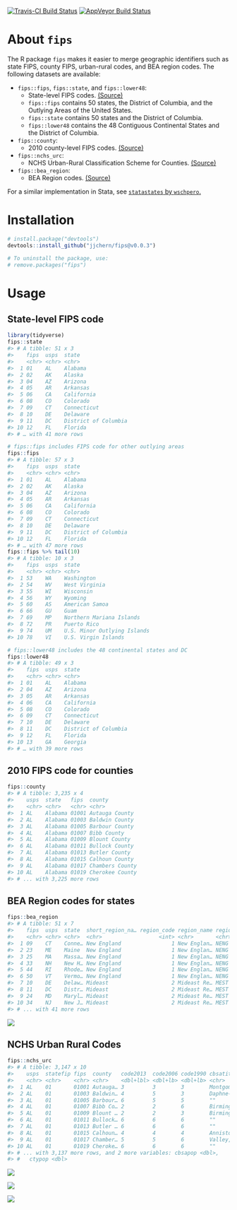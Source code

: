 
<!-- README.md is generated from README.Rmd. Please edit that file -->

[![Travis-CI Build
Status](https://travis-ci.org/jjchern/fips.svg?branch=master)](https://travis-ci.org/jjchern/fips)
[![AppVeyor Build
Status](https://ci.appveyor.com/api/projects/status/github/jjchern/fips?branch=master&svg=true)](https://ci.appveyor.com/project/jjchern/fips)

# About `fips`

The R package `fips` makes it easier to merge geographic identifiers
such as state FIPS, county FIPS, urban-rural codes, and BEA region
codes. The following datasets are available:

  - `fips::fips`, `fips::state`, and `fips::lower48`:
      - State-level FIPS codes.
        [(Source)](https://www.census.gov/geo/reference/ansi_statetables.html)
      - `fips::fips` contains 50 states, the District of Columbia, and
        the Outlying Areas of the United States.
      - `fips::state` contains 50 states and the District of Columbia.
      - `fips::lower48` contains the 48 Contiguous Continental States
        and the District of Columbia.
  - `fips::county`:
      - 2010 county-level FIPS codes.
        [(Source)](https://www.census.gov/geo/reference/codes/cou.html)
  - `fips::nchs_urc`:
      - NCHS Urban-Rural Classification Scheme for Counties.
        [(Source)](https://www.cdc.gov/nchs/data_access/urban_rural.htm)
  - `fips::bea_region`:
      - BEA Region codes.
        [(Source)](https://www.bea.gov/regional/docs/regions.cfm)

For a similar implementation in Stata, see [`statastates` by
`wschpero`.](https://github.com/wschpero/statastates)

# Installation

``` r
# install.package("devtools")
devtools::install_github("jjchern/fips@v0.0.3")

# To uninstall the package, use:
# remove.packages("fips")
```

# Usage

## State-level FIPS code

``` r
library(tidyverse)
fips::state
#> # A tibble: 51 x 3
#>    fips  usps  state               
#>    <chr> <chr> <chr>               
#>  1 01    AL    Alabama             
#>  2 02    AK    Alaska              
#>  3 04    AZ    Arizona             
#>  4 05    AR    Arkansas            
#>  5 06    CA    California          
#>  6 08    CO    Colorado            
#>  7 09    CT    Connecticut         
#>  8 10    DE    Delaware            
#>  9 11    DC    District of Columbia
#> 10 12    FL    Florida             
#> # … with 41 more rows

# fips::fips includes FIPS code for other outlying areas
fips::fips 
#> # A tibble: 57 x 3
#>    fips  usps  state               
#>    <chr> <chr> <chr>               
#>  1 01    AL    Alabama             
#>  2 02    AK    Alaska              
#>  3 04    AZ    Arizona             
#>  4 05    AR    Arkansas            
#>  5 06    CA    California          
#>  6 08    CO    Colorado            
#>  7 09    CT    Connecticut         
#>  8 10    DE    Delaware            
#>  9 11    DC    District of Columbia
#> 10 12    FL    Florida             
#> # … with 47 more rows
fips::fips %>% tail(10)
#> # A tibble: 10 x 3
#>    fips  usps  state                      
#>    <chr> <chr> <chr>                      
#>  1 53    WA    Washington                 
#>  2 54    WV    West Virginia              
#>  3 55    WI    Wisconsin                  
#>  4 56    WY    Wyoming                    
#>  5 60    AS    American Samoa             
#>  6 66    GU    Guam                       
#>  7 69    MP    Northern Mariana Islands   
#>  8 72    PR    Puerto Rico                
#>  9 74    UM    U.S. Minor Outlying Islands
#> 10 78    VI    U.S. Virgin Islands

# fips::lower48 includes the 48 continental states and DC
fips::lower48
#> # A tibble: 49 x 3
#>    fips  usps  state               
#>    <chr> <chr> <chr>               
#>  1 01    AL    Alabama             
#>  2 04    AZ    Arizona             
#>  3 05    AR    Arkansas            
#>  4 06    CA    California          
#>  5 08    CO    Colorado            
#>  6 09    CT    Connecticut         
#>  7 10    DE    Delaware            
#>  8 11    DC    District of Columbia
#>  9 12    FL    Florida             
#> 10 13    GA    Georgia             
#> # … with 39 more rows
```

## 2010 FIPS code for counties

``` r
fips::county
#> # A tibble: 3,235 x 4
#>    usps  state   fips  county         
#>    <chr> <chr>   <chr> <chr>          
#>  1 AL    Alabama 01001 Autauga County 
#>  2 AL    Alabama 01003 Baldwin County 
#>  3 AL    Alabama 01005 Barbour County 
#>  4 AL    Alabama 01007 Bibb County    
#>  5 AL    Alabama 01009 Blount County  
#>  6 AL    Alabama 01011 Bullock County 
#>  7 AL    Alabama 01013 Butler County  
#>  8 AL    Alabama 01015 Calhoun County 
#>  9 AL    Alabama 01017 Chambers County
#> 10 AL    Alabama 01019 Cherokee County
#> # ... with 3,225 more rows
```

## BEA Region codes for states

``` r
fips::bea_region
#> # A tibble: 51 x 7
#>    fips  usps  state  short_region_na… region_code region_name region_abbr
#>    <chr> <chr> <chr>  <chr>                  <int> <chr>       <chr>      
#>  1 09    CT    Conne… New England                1 New Englan… NENG       
#>  2 23    ME    Maine  New England                1 New Englan… NENG       
#>  3 25    MA    Massa… New England                1 New Englan… NENG       
#>  4 33    NH    New H… New England                1 New Englan… NENG       
#>  5 44    RI    Rhode… New England                1 New Englan… NENG       
#>  6 50    VT    Vermo… New England                1 New Englan… NENG       
#>  7 10    DE    Delaw… Mideast                    2 Mideast Re… MEST       
#>  8 11    DC    Distr… Mideast                    2 Mideast Re… MEST       
#>  9 24    MD    Maryl… Mideast                    2 Mideast Re… MEST       
#> 10 34    NJ    New J… Mideast                    2 Mideast Re… MEST       
#> # ... with 41 more rows
```

![](README-files/bea_regions-1.png)<!-- -->

## NCHS Urban Rural Codes

``` r
fips::nchs_urc
#> # A tibble: 3,147 x 10
#>    usps  statefip fips  county   code2013  code2006 code1990 cbsatitle    
#>    <chr> <chr>    <chr> <chr>    <dbl+lbl> <dbl+lb> <dbl+lb> <chr>        
#>  1 AL    01       01001 Autauga… 3         3        3        Montgomery, …
#>  2 AL    01       01003 Baldwin… 4         5        3        Daphne-Fairh…
#>  3 AL    01       01005 Barbour… 6         5        5        ""           
#>  4 AL    01       01007 Bibb Co… 2         2        6        Birmingham-H…
#>  5 AL    01       01009 Blount … 2         2        3        Birmingham-H…
#>  6 AL    01       01011 Bullock… 6         6        6        ""           
#>  7 AL    01       01013 Butler … 6         6        6        ""           
#>  8 AL    01       01015 Calhoun… 4         4        4        Anniston-Oxf…
#>  9 AL    01       01017 Chamber… 5         5        6        Valley, AL   
#> 10 AL    01       01019 Cheroke… 6         6        6        ""           
#> # ... with 3,137 more rows, and 2 more variables: cbsapop <dbl>,
#> #   ctypop <dbl>
```

![](README-files/nchs_urc_2013-1.png)<!-- -->

![](README-files/nchs_urc_2006-1.png)<!-- -->

![](README-files/nchs_urc_1990-1.png)<!-- -->
